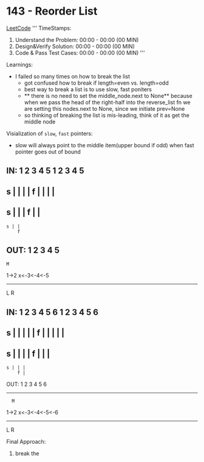 # 143 - Reorder List  
[LeetCode](https://leetcode.com/problems/reorder-list/description/)
'''
TimeStamps:
1. Understand the Problem: 00:00 - 00:00 (00 MIN)
2. Design&Verify Solution: 00:00 - 00:00 (00 MIN)
3. Code & Pass Test Cases: 00:00 - 00:00 (00 MIN)
'''


Learnings:  
- I failed so many times on how to break the list  
    - got confused how to break if length=even vs. length=odd  
    - best way to break a list is to use slow, fast poniters
    - ** there is no need to set the middle_node.next to None**
       because when we pass the head of the right-half into the 
       reverse_list fn we are setting this nodes.next to None, since
       we initiate prev=None
    - so thinking of breaking the list is mis-leading, think of it as
      get the middle node


Visialization of `slow`, `fast` pointers:
- slow will always point to the middle item(upper bound if odd) when
  fast pointer goes out of bound  

IN: 1 2 3 4 5
1 2 3 4 5
---------
s | | | |
f | | | |
---------
  s | | |
    f | |
---------
    s | |
        f
OUT:
1 2 3 4 5
---------
    M

1->2  x<-3<-4<-5
---   ----------
L              R


IN: 1 2 3 4 5 6
1 2 3 4 5 6
-----------
s | | | | |
f | | | | |
-----------
  s | | | |
    f | | |
-----------
    s | | |
        f |
OUT:
1 2   3 4 5 6
----  -------
      M

1->2  x<-3<-4<-5<-6
---   -------------
L                 R


Final Approach:
1. break the 


